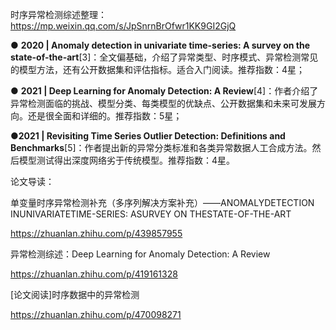 时序异常检测综述整理：https://mp.weixin.qq.com/s/JpSnrnBrOfwr1KK9GI2GjQ



● **2020 | Anomaly detection in univariate time-series: A survey on the state-of-the-art**[3]：全文偏基础，介绍了异常类型、时序模式、异常检测常见的模型方法，还有公开数据集和评估指标。适合入门阅读。推荐指数：4星；



● **2021 | Deep Learning for Anomaly Detection: A Review**[4]：作者介绍了异常检测面临的挑战、模型分类、每类模型的优缺点、公开数据集和未来可发展方向。还是很全面和详细的。推荐指数：5星；



●**2021 | Revisiting Time Series Outlier Detection: Definitions and Benchmarks**[5]：作者提出新的异常分类标准和各类异常数据人工合成方法。然后模型测试得出深度网络劣于传统模型。推荐指数：4星。



论文导读：



单变量时序异常检测补充（多序列解决方案补充）——ANOMALYDETECTION INUNIVARIATETIME-SERIES: ASURVEY ON THESTATE-OF-THE-ART

https://zhuanlan.zhihu.com/p/439857955

异常检测综述：Deep Learning for Anomaly Detection: A Review

https://zhuanlan.zhihu.com/p/419161328

[论文阅读]时序数据中的异常检测

https://zhuanlan.zhihu.com/p/470098271